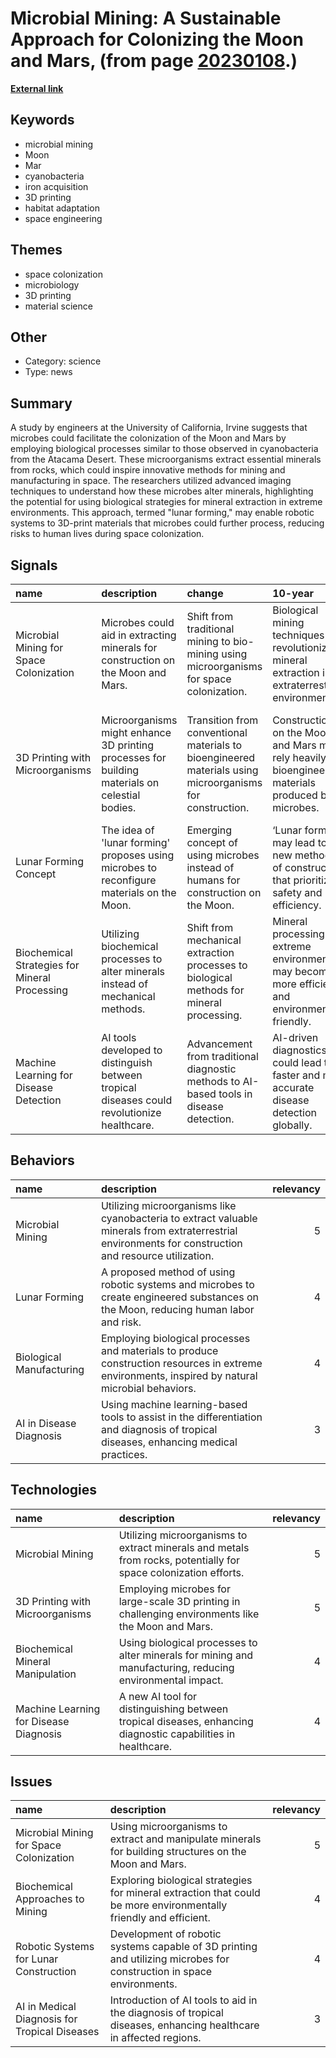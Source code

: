 # __Microbial Mining: A Sustainable Approach for Colonizing the Moon and Mars__, (from page [20230108](https://kghosh.substack.com/p/20230108).)

__[External link](https://interestingengineering.com/innovation/microbial-mining-colonize-moon-mars?utm_source=substack&utm_medium=email)__



## Keywords

* microbial mining
* Moon
* Mar
* cyanobacteria
* iron acquisition
* 3D printing
* habitat adaptation
* space engineering

## Themes

* space colonization
* microbiology
* 3D printing
* material science

## Other

* Category: science
* Type: news

## Summary

A study by engineers at the University of California, Irvine suggests that microbes could facilitate the colonization of the Moon and Mars by employing biological processes similar to those observed in cyanobacteria from the Atacama Desert. These microorganisms extract essential minerals from rocks, which could inspire innovative methods for mining and manufacturing in space. The researchers utilized advanced imaging techniques to understand how these microbes alter minerals, highlighting the potential for using biological strategies for mineral extraction in extreme environments. This approach, termed "lunar forming," may enable robotic systems to 3D-print materials that microbes could further process, reducing risks to human lives during space colonization.

## Signals

| name                                          | description                                                                                    | change                                                                                                   | 10-year                                                                                             | driving-force                                                                              |   relevancy |
|:----------------------------------------------|:-----------------------------------------------------------------------------------------------|:---------------------------------------------------------------------------------------------------------|:----------------------------------------------------------------------------------------------------|:-------------------------------------------------------------------------------------------|------------:|
| Microbial Mining for Space Colonization       | Microbes could aid in extracting minerals for construction on the Moon and Mars.               | Shift from traditional mining to bio-mining using microorganisms for space colonization.                 | Biological mining techniques may revolutionize mineral extraction in extraterrestrial environments. | The need for sustainable and efficient resource utilization in hostile space environments. |           4 |
| 3D Printing with Microorganisms               | Microorganisms might enhance 3D printing processes for building materials on celestial bodies. | Transition from conventional materials to bioengineered materials using microorganisms for construction. | Construction on the Moon and Mars may rely heavily on bioengineered materials produced by microbes. | Advancements in biotechnology and the demand for in-situ resource utilization in space.    |           4 |
| Lunar Forming Concept                         | The idea of 'lunar forming' proposes using microbes to reconfigure materials on the Moon.      | Emerging concept of using microbes instead of humans for construction on the Moon.                       | ‘Lunar forming’ may lead to new methods of construction that prioritize safety and efficiency.      | The need for safer, autonomous construction methods in space exploration.                  |           5 |
| Biochemical Strategies for Mineral Processing | Utilizing biochemical processes to alter minerals instead of mechanical methods.               | Shift from mechanical extraction processes to biological methods for mineral processing.                 | Mineral processing in extreme environments may become more efficient and environmentally friendly.  | Desire to reduce costs and environmental impact in mining processes.                       |           4 |
| Machine Learning for Disease Detection        | AI tools developed to distinguish between tropical diseases could revolutionize healthcare.    | Advancement from traditional diagnostic methods to AI-based tools in disease detection.                  | AI-driven diagnostics could lead to faster and more accurate disease detection globally.            | Need for efficient healthcare solutions in the face of emerging diseases.                  |           3 |

## Behaviors

| name                     | description                                                                                                                                            |   relevancy |
|:-------------------------|:-------------------------------------------------------------------------------------------------------------------------------------------------------|------------:|
| Microbial Mining         | Utilizing microorganisms like cyanobacteria to extract valuable minerals from extraterrestrial environments for construction and resource utilization. |           5 |
| Lunar Forming            | A proposed method of using robotic systems and microbes to create engineered substances on the Moon, reducing human labor and risk.                    |           4 |
| Biological Manufacturing | Employing biological processes and materials to produce construction resources in extreme environments, inspired by natural microbial behaviors.       |           4 |
| AI in Disease Diagnosis  | Using machine learning-based tools to assist in the differentiation and diagnosis of tropical diseases, enhancing medical practices.                   |           3 |

## Technologies

| name                                   | description                                                                                                     |   relevancy |
|:---------------------------------------|:----------------------------------------------------------------------------------------------------------------|------------:|
| Microbial Mining                       | Utilizing microorganisms to extract minerals and metals from rocks, potentially for space colonization efforts. |           5 |
| 3D Printing with Microorganisms        | Employing microbes for large-scale 3D printing in challenging environments like the Moon and Mars.              |           5 |
| Biochemical Mineral Manipulation       | Using biological processes to alter minerals for mining and manufacturing, reducing environmental impact.       |           4 |
| Machine Learning for Disease Diagnosis | A new AI tool for distinguishing between tropical diseases, enhancing diagnostic capabilities in healthcare.    |           4 |

## Issues

| name                                          | description                                                                                                          |   relevancy |
|:----------------------------------------------|:---------------------------------------------------------------------------------------------------------------------|------------:|
| Microbial Mining for Space Colonization       | Using microorganisms to extract and manipulate minerals for building structures on the Moon and Mars.                |           5 |
| Biochemical Approaches to Mining              | Exploring biological strategies for mineral extraction that could be more environmentally friendly and efficient.    |           4 |
| Robotic Systems for Lunar Construction        | Development of robotic systems capable of 3D printing and utilizing microbes for construction in space environments. |           4 |
| AI in Medical Diagnosis for Tropical Diseases | Introduction of AI tools to aid in the diagnosis of tropical diseases, enhancing healthcare in affected regions.     |           3 |